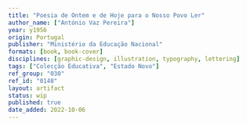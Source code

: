 ```yaml
---
title: "Poesia de Ontem e de Hoje para o Nosso Povo Ler"
author_name: ["António Vaz Pereira"]
year: y1956
origin: Portugal
publisher: "Ministério da Educação Nacional"
formats: [book, book-cover]
disciplines: [graphic-design, illustration, typography, lettering]
tags: ["Colecção Educativa", "Estado Novo"]
ref_group: "030"
ref_id: "0148"
layout: artifact
status: wip
published: true
date_added: 2022-10-06
---
```


